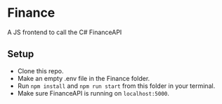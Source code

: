 # Finance

A JS frontend to call the C# FinanceAPI

## Setup

* Clone this repo.
* Make an empty .env file in the Finance folder.
* Run `npm install` and `npm run start` from this folder in your terminal.
* Make sure FinanceAPI is running on `localhost:5000`.


